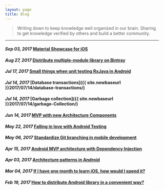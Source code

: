 ```yaml
---
layout: page
title: Blog
---
```


> Writing down to keep knowledge well organized in our brain. Sharing to get knowledge verified by others and build a better community.

---
#### *Sep 03, 2017* [Material Showcase for iOS](https://blog.mindorks.com/material-showcase-for-ios-f077ba950b03)
#### *Aug 27, 2017* [Distribute multiple-module library on Bintray](https://blog.mindorks.com/distribute-multiple-module-library-on-bintray-for-java-and-android-developers-212216bc1aa7)

#### *Jul 17, 2017* [Small things when unit testing RxJava in Android](https://blog.mindorks.com/small-things-when-unit-testing-rxjava-in-android-7f7c336ccabd)

#### *Jul 14, 2017* [Database transactions]({{ site.newbaseurl }}2017/07/14/database-transactions/)

#### *Jul 14, 2017* [Garbage collection]({{ site.newbaseurl }}2017/07/14/garbage-Collection/)

#### *Jun 14, 2017* [MVP with new Architecture Components](https://blog.mindorks.com/android-mvp-with-new-architecture-components-7627b7cb8491)

#### *May 22, 2017* [Falling in love with Android Testing](https://blog.mindorks.com/falling-in-love-with-android-testing-dd11ffa6ac3e)

#### *May 06, 2017* [Standardize Git branching in mobile development](https://android.jlelse.eu/standardize-git-branching-in-mobile-development-7045423330db)

#### *Apr 15, 2017* [Android MVP architecture with Dependency Injection](https://android.jlelse.eu/android-mvp-architecture-with-dependency-injection-dee43fe47af0)

#### *Apr 03, 2017* [Architecture patterns in Android](https://android.jlelse.eu/architecture-patterns-in-android-abf99f2b6f70)

#### *Mar 04, 2017* [If I have one month to learn iOS, how would I spend it? ](https://android.jlelse.eu/if-i-have-one-month-to-learn-ios-how-would-i-spend-it-a5b2aba87cc2)

#### *Feb 19, 2017* [How to distribute Android library in a convenient way?](https://android.jlelse.eu/how-to-distribute-android-library-in-a-convenient-way-d43fb68304a7)
